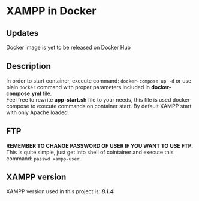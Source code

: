 # XAMPP in Docker

## Updates

Docker image is yet to be released on Docker Hub

## Description

In order to start container, execute command: `docker-compose up -d` or use plain `docker` command with proper parameters included in **docker-compose.yml** file.  
Feel free to rewrite **app-start.sh** file to your needs, this file is used docker-compose to execute commands on container start. By default XAMPP start with only Apache loaded.

## FTP
**REMEMBER TO CHANGE PASSWORD OF USER IF YOU WANT TO USE FTP.** This is quite simple, just get into shell of cointainer and execute this command: `passwd xampp-user`.

## XAMPP version
XAMPP version used in this project is: ***8.1.4***